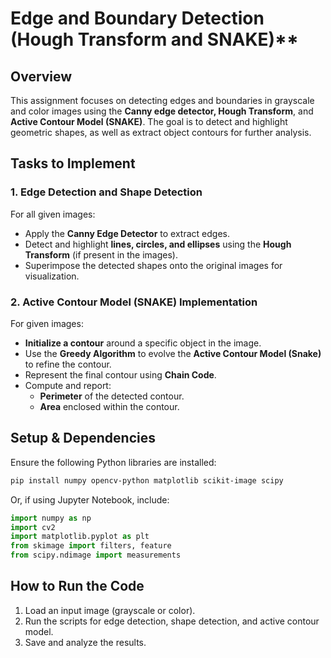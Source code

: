 # Edge and Boundary Detection (Hough Transform and SNAKE)**   

## **Overview**  
This assignment focuses on detecting edges and boundaries in grayscale and color images using the **Canny edge detector, Hough Transform**, and **Active Contour Model (SNAKE)**. The goal is to detect and highlight geometric shapes, as well as extract object contours for further analysis.  

## **Tasks to Implement**  

### **1. Edge Detection and Shape Detection**  
For all given images:  
- Apply the **Canny Edge Detector** to extract edges.  
- Detect and highlight **lines, circles, and ellipses** using the **Hough Transform** (if present in the images).  
- Superimpose the detected shapes onto the original images for visualization.  

### **2. Active Contour Model (SNAKE) Implementation**  
For given images:  
- **Initialize a contour** around a specific object in the image.  
- Use the **Greedy Algorithm** to evolve the **Active Contour Model (Snake)** to refine the contour.  
- Represent the final contour using **Chain Code**.  
- Compute and report:  
  - **Perimeter** of the detected contour.  
  - **Area** enclosed within the contour.  

## **Setup & Dependencies**  
Ensure the following Python libraries are installed:  
```bash
pip install numpy opencv-python matplotlib scikit-image scipy
```
Or, if using Jupyter Notebook, include:  
```python
import numpy as np
import cv2
import matplotlib.pyplot as plt
from skimage import filters, feature
from scipy.ndimage import measurements
```

## **How to Run the Code**  
1. Load an input image (grayscale or color).  
2. Run the scripts for edge detection, shape detection, and active contour model.  
3. Save and analyze the results.  


